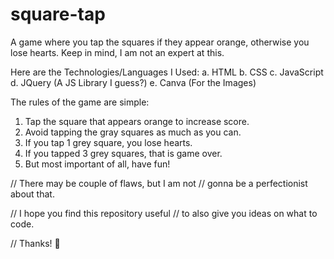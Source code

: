 # square-tap

A game where you tap the squares if they appear orange, otherwise you lose hearts.
Keep in mind, I am not an expert at this. 


Here are the Technologies/Languages I Used:
a. HTML
b. CSS
c. JavaScript 
d. JQuery (A JS Library I guess?)
e. Canva (For the Images)


The rules of the game are simple:

1. Tap the square that appears orange to increase score.
2. Avoid tapping the gray squares as much as you can.
3. If you tap 1 grey square, you lose hearts.
4. If you tapped 3 grey squares, that is game over.
5. But most important of all, have fun!


// There may be couple of flaws, but I am not
// gonna be a perfectionist about that.

// I hope you find this repository useful
// to also give you ideas on what to code.


// Thanks! 🙂

